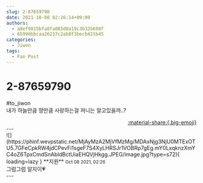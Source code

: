 ```yaml
---
slug: 2-87659790
date: 2021-10-08 02:26:14+09:00
authors:
  - a8ef9815bfa8fa085d0a19c3b32b698f
  - 6599dbbcaa26237c2ab0f3becb421b45
categories:
  - Jiwon
tags:
  - Fan Post
---
```


# 2-87659790

<div class="post-container" markdown="1">
<div class="content-container md-sidebar__scrollwrap" markdown="1">

\#to_jiwon<br>내가 하늘만큼 땅만큼 사랑하는걸 져니는 알고있을까..?

</div>
</div>

<div style="text-align: right;" markdown="1">
<a href="https://weverse.io/fromis9/fanpost/2-87659790" style="text-align: right;">:material-share:{.big-emoji}</a>
</div>
---

<div class="comments-container md-sidebar__scrollwrap" markdown="1">
<div class="comment" markdown="1">
<div class='id-container' markdown="1">
![](https://phinf.wevpstatic.net/MjAyMzA2MjVfMzMg/MDAxNjg3NjU0MTExOTU5.7GFeCpkRW4jdCPevFi1sgeF7S4XyLHRSJr1VOBRp7gEg.mY0LxqknzXmYC4oZ6TpxCmdSnAbldBctUiaEHQVjHkgg.JPEG/image.jpg?type=s72){ loading=lazy }
**<span class="artist">지원</span>** <small>Oct 08 2021, 02:26</small><br>
</div>
<div class='comment-body' markdown="1">
그럼그럼 알지이💗
</div>
</div>
</div>
---
